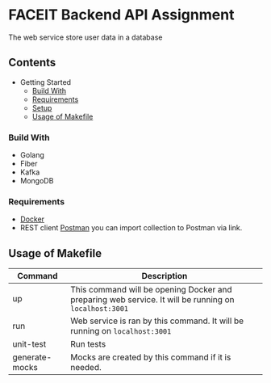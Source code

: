 # FACEIT Backend API Assignment

The web service store user data in a database

## Contents

- Getting Started
    - [Build With](#build-with)
    - [Requirements](#requirements)
    - [Setup](#set-up)
    - [Usage of Makefile](#usage-of-makefile)

### Build With
- Golang
- Fiber
- Kafka
- MongoDB

### Requirements

- [Docker](https://www.docker.com/products/docker-desktop)
- REST client [Postman](https://www.getpostman.com/collections/fb130c44909e4765760c) you can import collection to
  Postman via link.

## Usage of Makefile

|Command| Description                                                                                          |
|-------|------------------------------------------------------------------------------------------------------|
| up | This command will be opening Docker and preparing web service. It will be running on `localhost:3001` |
| run | Web service is ran by this command. It will be running on `localhost:3001`                           |
| unit-test | Run tests                                                                                            |
| generate-mocks | Mocks are created by this command if it is needed.                              |
